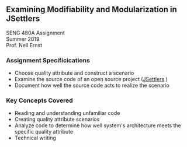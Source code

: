 ## Examining Modifiability and Modularization in JSettlers

SENG 480A Assignment <br />
Summer 2019 <br />
Prof. Neil Ernst

### Assignment Specificications

- Choose quality attribute and construct a scenario
- Examine the source code of an open source project ([JSettlers](https://github.com/jdmonin/JSettlers2) )
- Document how well the source code acts to realize the scenario

### Key Concepts Covered

- Reading and understanding unfamiliar code 
- Creating quality attribute scenarios
- Analyze code to determine how well system's architecture meets the specific quality attribute
- Technical writing 
